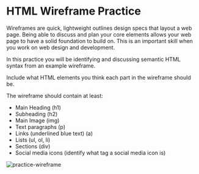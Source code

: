 # HTML Wireframe Practice

Wireframes are quick, lightweight outlines design specs that layout a web page.
Being able to discuss and plan your core elements allows your web page to have
a solid foundation to build on. This is an important skill when you work on
web design and development.

In this practice you will be identifying and discussing semantic HTML syntax from
an example wireframe.

Include what HTML elements you think each part in the
wireframe should be.

The wireframe should contain at least:

- Main Heading (h1)
- Subheading (h2)
- Main Image (img)
- Text paragraphs (p)
- Links (underlined blue text) (a)
- Lists (ul, ol, li)
- Sections (div)
- Social media icons (identify what tag a social media icon is)

![practice-wireframe](https://appacademy-open-assets.s3-us-west-1.amazonaws.com/Modular-Curriculum/content/css/practice-wireframe.png)
